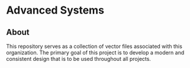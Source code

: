 # Advanced Systems

## About

This repository serves as a collection of vector files associated with this
organization. The primary goal of this project is to develop a modern and consistent
design that is to be used throughout all projects.
